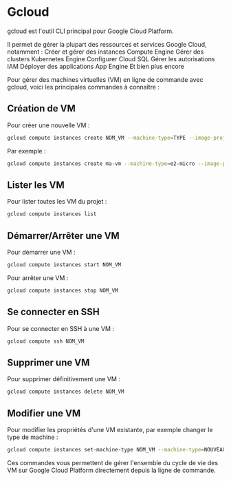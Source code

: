 # Gcloud

gcloud est l'outil CLI principal pour Google Cloud Platform. 

Il permet de gérer la plupart des ressources et services Google Cloud, notamment :
Créer et gérer des instances Compute Engine
Gérer des clusters Kubernetes Engine
Configurer Cloud SQL
Gérer les autorisations IAM
Déployer des applications App Engine
Et bien plus encore

Pour gérer des machines virtuelles (VM) en ligne de commande avec gcloud, voici les principales commandes à connaître :

## Création de VM

Pour créer une nouvelle VM :

```bash
gcloud compute instances create NOM_VM --machine-type=TYPE --image-project=PROJET --image-family=FAMILLE_IMAGE
```

Par exemple :

```bash
gcloud compute instances create ma-vm --machine-type=e2-micro --image-project=ubuntu-os-cloud --image-family=ubuntu-2004-lts
```

## Lister les VM

Pour lister toutes les VM du projet :

```bash
gcloud compute instances list
```

## Démarrer/Arrêter une VM

Pour démarrer une VM :

```bash
gcloud compute instances start NOM_VM
```

Pour arrêter une VM :

```bash
gcloud compute instances stop NOM_VM
```

## Se connecter en SSH

Pour se connecter en SSH à une VM :

```bash
gcloud compute ssh NOM_VM
```

## Supprimer une VM

Pour supprimer définitivement une VM :

```bash
gcloud compute instances delete NOM_VM
```

## Modifier une VM

Pour modifier les propriétés d'une VM existante, par exemple changer le type de machine :

```bash
gcloud compute instances set-machine-type NOM_VM --machine-type=NOUVEAU_TYPE
```

Ces commandes vous permettent de gérer l'ensemble du cycle de vie des VM sur Google Cloud Platform directement depuis la ligne de commande.